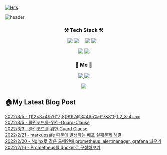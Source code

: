 [![Hits](https://hits.seeyoufarm.com/api/count/incr/badge.svg?url=https%3A%2F%2Fgithub.com%2Fswhan9404&count_bg=%2379C83D&title_bg=%23555555&icon=&icon_color=%23E7E7E7&title=hits&edge_flat=false)](https://hits.seeyoufarm.com)           

![header](https://capsule-render.vercel.app/api?type=waving&color=gradient&section=header&text=%20몰입하는개발자,한승운입니다👋%20&height=250&fontSize=50&animation=twinkling)


<h3 align="center">⚒️ Tech Stack ⚒️</h3>
<p align="center">
  <img src="https://img.shields.io/badge/Java-palegoldenrod?style=flat-square&logo=Java&logoColor=red"/>
  <img src="https://img.shields.io/badge/Spring-white?style=flat-square&logo=Spring&logoColor=white&color=6DB33F"/> &nbsp &nbsp 
  
  <img src="https://img.shields.io/badge/Python-3766AB?style=flat-square&logo=Python&logoColor=white"/>
  <img src="https://img.shields.io/badge/Django-092E20?style=flat-square&logo=Django&logoColor=white"/>&nbsp &nbsp 
</p>  
<p align="center">
  <img src="https://img.shields.io/badge/Javascript-ffb13b?style=flat-square&logo=javascript&logoColor=white"/>
  <img src="https://img.shields.io/badge/Vue.js-4FC08D?style=flat-square&logo=Vue.js&logoColor=white"/>
  
</p>


<h3 align="center"> 🍒 Me 🍒 </h3>
<p align="center">
  <a href="https://velog.io/@swhan9404/series">
    <img src="https://img.shields.io/badge/Tech%20Blog-11B48A?style=flat-square&logo=Vimeo&logoColor=white&link=https://velog.io/@swhan9404/series"/>
  </a>
<!--   <a href="https://www.notion.so/419b1896ac1f46c28e7b2f78a33e3d9b">
    <img src="https://img.shields.io/badge/%ED%8F%AC%ED%8A%B8%ED%8F%B4%EB%A6%AC%EC%98%A4-000000?style=flat-square&logo=Notion&logoColor=white&link=https://www.notion.so/419b1896ac1f46c28e7b2f78a33e3d9b"/>
  </a> -->
  <a href="mailto:gardener9404@gmail.com">
    <img src="https://img.shields.io/badge/Gmail-d14836?style=flat-square&logo=Gmail&logoColor=white&link=gardener9404@gmail.com"/>
  </a>

</p>



<!--
[![Top Langs](https://github-readme-stats.vercel.app/api/top-langs/?username=swhan9404&layout=compact&theme=dracula)](https://github.com/metleeha)
[![Anurag's GitHub stats](https://github-readme-stats.vercel.app/api?username=swhan9404)](https://github.com/anuraghazra/github-readme-stats)
[![Solved.ac
프로필](http://mazassumnida.wtf/api/v2/generate_badge?boj=swhan9404)](https://solved.ac/swhan9404)
-->
<p align="center">
  <a href="https://github.com/devxb/CommitCombo/">
    <img src="http://commitcombo.com/get?user=swhan9404&theme=DeepOcean-mini"/>
  </a>
</p>


<h2>🏠My Latest Blog Post</h2>
<a href='https://velog.io/@swhan9404/1234567891234567891.23-45'>2022/3/5 - (1)2<3>4/5'6"7[8]9\1!2@3#4$5%6^7&8*9,1.2_3-4+5=</a><br><a href='https://velog.io/@swhan9404/%ED%81%B4%EB%A6%B0%EC%BD%94%EB%93%9C%EB%A5%BC-%EC%9C%84%ED%95%9C-Guard-Clause-73bfzfea'>2022/3/5 - 클린코드를-위한-Guard-Clause</a><br><a href='https://velog.io/@swhan9404/%ED%81%B4%EB%A6%B0%EC%BD%94%EB%93%9C%EB%A5%BC-%EC%9C%84%ED%95%9C-Guard-Clause'>2022/3/3 - 클린코드를 위한 Guard Clause</a><br><a href='https://velog.io/@swhan9404/%EA%B0%91%EC%9E%90%EA%B8%B0-local-%ED%99%98%EA%B2%BD%EC%97%90%EC%84%9C%EB%8A%94-%EB%90%98%EB%8A%94%EB%8D%B0-%EC%84%9C%EB%B2%84%EC%97%90-%EB%B0%B0%ED%8F%AC%EA%B0%80-%EC%8B%A4%ED%8C%A8%ED%95%9C%EB%8B%A4'>2022/2/21 - markupsafe 때문에 발생하는 배포 실패문제 해결</a><br><a href='https://velog.io/@swhan9404/Nginx%EB%A1%9C-%EA%B0%99%EC%9D%80-%EB%8F%84%EB%A9%94%EC%9D%B8%EC%97%90-prometheus-alertmanager-grafana-%EB%9D%84%EC%9A%B0%EA%B8%B0'>2022/2/20 - Nginx로 같은 도메인에 prometheus, alertmanager, grafana 띄우기</a><br><a href='https://velog.io/@swhan9404/Prometheus%EB%A5%BC-docker%EB%A1%9C-%EA%B5%AC%EC%84%B1%ED%95%B4%EB%B3%B4%EA%B8%B0'>2022/2/16 - Prometheus를 docker로 구성해보기</a><br>
